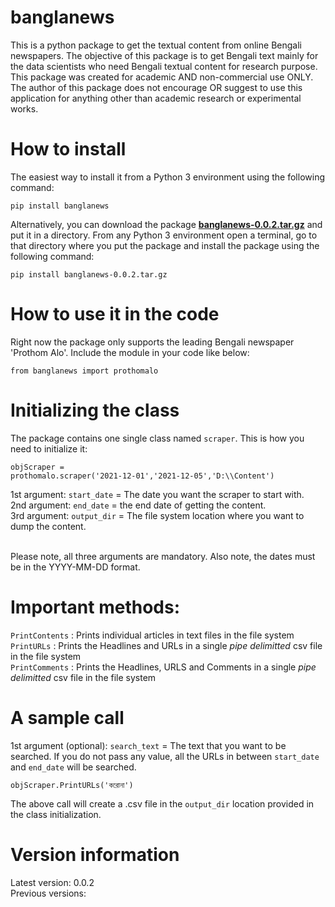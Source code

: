 # banglanews

This is a python package to get the textual content from online Bengali newspapers. The objective of this package is to get Bengali text mainly for the data scientists who need Bengali textual content for research purpose. This package was created for academic AND non-commercial use ONLY. The author of this package does not encourage OR suggest to use this application for anything other than academic research or experimental works.

# How to install<br>

The easiest way to install it from a Python 3 environment using the following command:<br>

<code>pip install banglanews</code><br>

Alternatively, you can download the package <b><a href=https://github.com/neolithian/banglanews/blob/main/banglanews-0.0.2.tar.gz>banglanews-0.0.2.tar.gz</a></b> and put it in a directory. From any Python 3 environment open a terminal, go to that directory where you put the package and install the package using the following command:<br>

<code>pip install banglanews-0.0.2.tar.gz</code><br>

# How to use it in the code

Right now the package only supports the leading Bengali newspaper 'Prothom Alo'. Include the module in your code like below:<br>

<code>from banglanews import prothomalo</code><br>

# Initializing the class

The package contains one single class named <code>scraper</code>. This is how you need to initialize it:<br>

<code>objScraper = prothomalo.scraper('2021-12-01','2021-12-05','D:\\\Content')</code><br>

1st argument: <code>start_date</code> = The date you want the scraper to start with.<br> 
2nd argument: <code>end_date</code> = the end date of getting the content.<br> 
3rd argument: <code>output_dir</code> = The file system location where you want to dump the content.<br><br>

Please note, all three arguments are mandatory. Also note, the dates must be in the YYYY-MM-DD format.

# Important methods:<br>

<code>PrintContents</code> :   Prints individual articles in text files in the file system<br>
<code>PrintURLs</code> :       Prints the Headlines and URLs in a single <i>pipe delimitted</i> csv file in the file system<br>
<code>PrintComments</code> :   Prints the Headlines, URLS and Comments in a single <i>pipe delimitted</i> csv file in the file system<br>

# A sample call<br>

1st argument (optional): <code>search_text</code> = The text that you want to be searched. If you do not pass any value, all the URLs in between <code>start_date</code> and <code>end_date</code> will be searched.<br>

<code>objScraper.PrintURLs('করোনা')</code><br>

The above call will create a .csv file in the <code>output_dir</code> location provided in the class initialization. 

# Version information<br>

Latest version: 0.0.2<br>
Previous versions:




